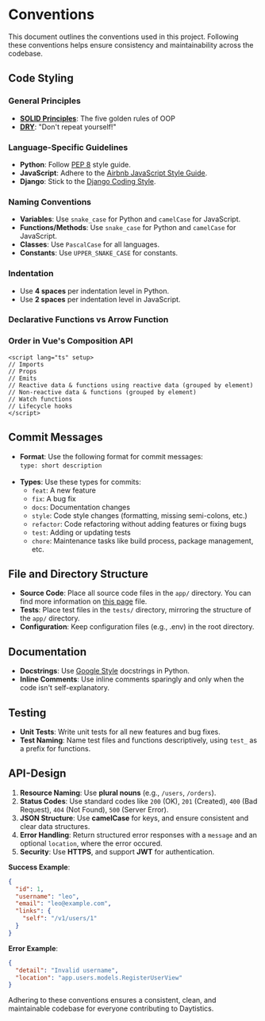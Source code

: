 # Conventions

This document outlines the conventions used in this project. Following these conventions helps ensure consistency and maintainability across the codebase.

## Code Styling

### General Principles

- **[SOLID Principles](https://medium.com/@umaparvat/solid-principles-in-python-c9c3c337e0e1)**: The five golden rules of OOP
- **[DRY](https://docs.getdbt.com/terms/dry#why-write-dry-code)**: "Don't repeat yourself!"

### Language-Specific Guidelines

- **Python**: Follow [PEP 8](https://www.python.org/dev/peps/pep-0008/) style guide.
- **JavaScript**: Adhere to the [Airbnb JavaScript Style Guide](https://github.com/airbnb/javascript).
- **Django**: Stick to the [Django Coding Style](https://docs.djangoproject.com/en/dev/internals/contributing/writing-code/coding-style/).

### Naming Conventions

- **Variables**: Use `snake_case` for Python and `camelCase` for JavaScript.
- **Functions/Methods**: Use `snake_case` for Python and `camelCase` for JavaScript.
- **Classes**: Use `PascalCase` for all languages.
- **Constants**: Use `UPPER_SNAKE_CASE` for constants.

### Indentation

- Use **4 spaces** per indentation level in Python.
- Use **2 spaces** per indentation level in JavaScript.

### Declarative Functions vs Arrow Function


### Order in Vue's Composition API

```vue
<script lang="ts" setup>
// Imports
// Props
// Emits
// Reactive data & functions using reactive data (grouped by element)
// Non-reactive data & functions (grouped by element)
// Watch functions 
// Lifecycle hooks
</script>
```

## Commit Messages

- **Format**: Use the following format for commit messages: <br>
  `type: short description`
  <br><br>
- **Types**: Use these types for commits:
  - `feat`: A new feature
  - `fix`: A bug fix
  - `docs`: Documentation changes
  - `style`: Code style changes (formatting, missing semi-colons, etc.)
  - `refactor`: Code refactoring without adding features or fixing bugs
  - `test`: Adding or updating tests
  - `chore`: Maintenance tasks like build process, package management, etc.

## File and Directory Structure

- **Source Code**: Place all source code files in the `app/` directory. You can find more information on [this page](./overview.md) file.
- **Tests**: Place test files in the `tests/` directory, mirroring the structure of the `app/` directory.
- **Configuration**: Keep configuration files (e.g., .env) in the root directory.

## Documentation

- **Docstrings**: Use [Google Style](https://google.github.io/styleguide/pyguide.html#38-comments-and-docstrings) docstrings in Python.
- **Inline Comments**: Use inline comments sparingly and only when the code isn't self-explanatory.

## Testing

- **Unit Tests**: Write unit tests for all new features and bug fixes.
- **Test Naming**: Name test files and functions descriptively, using `test_` as a prefix for functions.

## API-Design

1. **Resource Naming**: Use **plural nouns** (e.g., `/users`, `/orders`).
2. **Status Codes**: Use standard codes like `200` (OK), `201` (Created), `400` (Bad Request), `404` (Not Found), `500` (Server Error).
3. **JSON Structure**: Use **camelCase** for keys, and ensure consistent and clear data structures.
4. **Error Handling**: Return structured error responses with a `message` and an optional `location`, where the error occured.
5. **Security**: Use **HTTPS**, and support **JWT** for authentication.

**Success Example**:

```json
{
  "id": 1,
  "username": "leo",
  "email": "leo@example.com",
  "links": {
    "self": "/v1/users/1"
  }
}
```

**Error Example**:

```json
{
  "detail": "Invalid username",
  "location": "app.users.models.RegisterUserView"
}
```

Adhering to these conventions ensures a consistent, clean, and maintainable codebase for everyone contributing to Daytistics.
